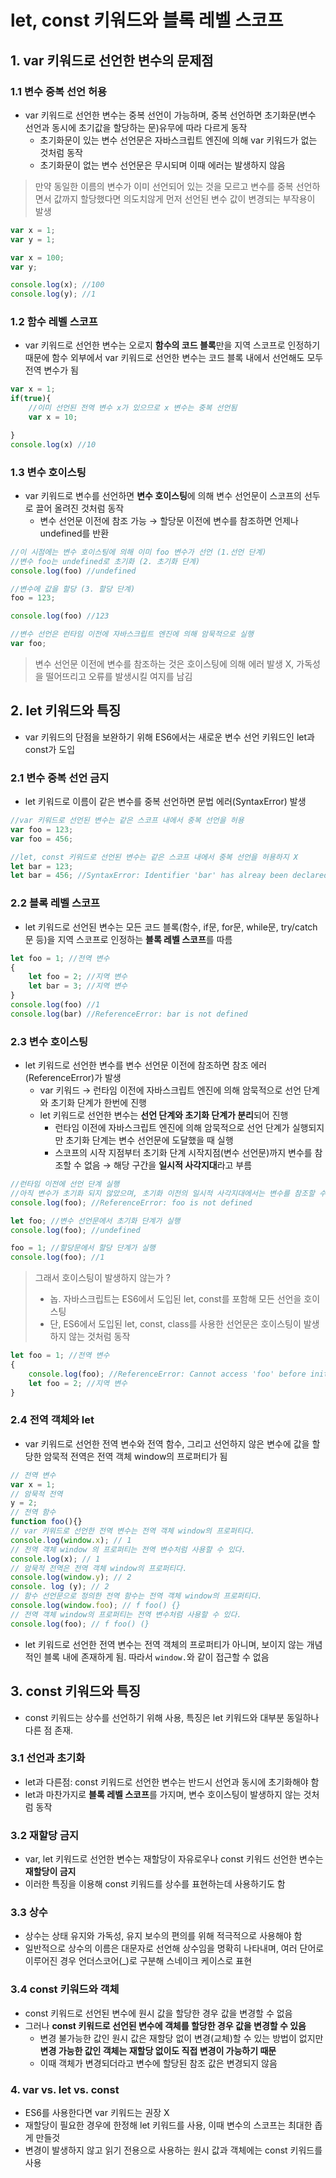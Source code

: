 # let, const 키워드와 블록 레벨 스코프

## 1. var 키워드로 선언한 변수의 문제점
### 1.1 변수 중복 선언 허용
- var 키워드로 선언한 변수는 중복 선언이 가능하며, 중복 선언하면 초기화문(변수 선언과 동시에 초기값을 할당하는 문)유무에 따라 다르게 동작
    - 초기화문이 있는 변수 선언문은 자바스크립트 엔진에 의해 var 키워드가 없는 것처럼 동작
    - 초기화문이 없는 변수 선언문은 무시되며 이때 에러는 발생하지 않음
> 만약 동일한 이름의 변수가 이미 선언되어 있는 것을 모르고 변수를 중복 선언하면서 값까지 할당했다면 의도치않게 먼저 선언된 변수 값이 변경되는 부작용이 발생 

```Javascript
var x = 1;
var y = 1;

var x = 100;
var y;

console.log(x); //100
console.log(y); //1
```

### 1.2 함수 레벨 스코프
- var 키워드로 선언한 변수는 오로지 **함수의 코드 블록**만을 지역 스코프로 인정하기 때문에 함수 외부에서 var 키워드로 선언한 변수는 코드 블록 내에서 선언해도 모두 전역 변수가 됨
```Javascript
var x = 1;
if(true){
    //이미 선언된 전역 변수 x가 있으므로 x 변수는 중복 선언됨 
    var x = 10;

}
console.log(x) //10
```

### 1.3 변수 호이스팅
- var 키워드로 변수를 선언하면 **변수 호이스팅**에 의해 변수 선언문이 스코프의 선두로 끌어 올려진 것처럼 동작
    - 변수 선언문 이전에 참조 가능 → 할당문 이전에 변수를 참조하면 언제나 undefined를 반환 
```Javascript
//이 시점에는 변수 호이스팅에 의해 이미 foo 변수가 선언 (1.선언 단계)
//변수 foo는 undefined로 초기화 (2. 초기화 단계)
console.log(foo) //undefined

//변수에 값을 할당 (3. 할당 단계)
foo = 123; 

console.log(foo) //123

//변수 선언은 런타임 이전에 자바스크립트 엔진에 의해 암묵적으로 실행 
var foo;
```
> 변수 선언문 이전에 변수를 참조하는 것은 호이스팅에 의해 에러 발생 X, 가독성을 떨어뜨리고 오류를 발생시킬 여지를 남김 

## 2. let 키워드와 특징 
- var 키워드의 단점을 보완하기 위해 ES6에서는 새로운 변수 선언 키워드인 let과 const가 도입

### 2.1 변수 중복 선언 금지
- let 키워드로 이름이 같은 변수를 중복 선언하면 문법 에러(SyntaxError) 발생
```Javascript
//var 키워드로 선언된 변수는 같은 스코프 내에서 중복 선언을 허용
var foo = 123;
var foo = 456;

//let, const 키워드로 선언된 변수는 같은 스코프 내에서 중복 선언을 허용하지 X 
let bar = 123;
let bar = 456; //SyntaxError: Identifier 'bar' has alreay been declared
```

### 2.2 블록 레벨 스코프
- let 키워드로 선언된 변수는 모든 코드 블록(함수, if문, for문, while문, try/catch문 등)을 지역 스코프로 인정하는 **블록 레벨 스코프**를 따름 

```Javascript
let foo = 1; //전역 변수
{
    let foo = 2; //지역 변수
    let bar = 3; //지역 변수 
}
console.log(foo) //1
console.log(bar) //ReferenceError: bar is not defined
```

### 2.3 변수 호이스팅
- let 키워드로 선언한 변수를 변수 선언문 이전에 참조하면 참조 에러(ReferenceError)가 발생
    - var 키워드 → 런타임 이전에 자바스크립트 엔진에 의해 암묵적으로 선언 단계와 초기화 단계가 한번에 진행
    - let 키워드로 선언한 변수는 **선언 단계와 초기화 단계가 분리**되어 진행
        - 런타임 이전에 자바스크립트 엔진에 의해 암묵적으로 선언 단계가 실행되지만 초기화 단계는 변수 선언문에 도달했을 때 실행 
        - 스코프의 시작 지점부터 초기화 단계 시작지점(변수 선언문)까지 변수를 참조할 수 없음 → 해당 구간을 **일시적 사각지대**라고 부름 

```Javascript
//런타임 이전에 선언 단계 실행 
//아직 변수가 초기화 되지 않았으며, 초기화 이전의 일시적 사각지대에서는 변수를 참조할 수 없음 
console.log(foo); //ReferenceError: foo is not defined

let foo; //변수 선언문에서 초기화 단계가 실행
console.log(foo); //undefined

foo = 1; //할당문에서 할당 단계가 실행 
console.log(foo); //1
```

> 그래서 호이스팅이 발생하지 않는가 ? 
> - 놉. 자바스크립트는 ES6에서 도입된 let, const를 포함해 모든 선언을 호이스팅 
> - 단, ES6에서 도입된 let, const, class를 사용한 선언문은 호이스팅이 발생하지 않는 것처럼 동작 

```Javascript
let foo = 1; //전역 변수 
{
    console.log(foo); //ReferenceError: Cannot access 'foo' before initialization
    let foo = 2; //지역 변수 
}
```

### 2.4 전역 객체와 let
- var 키워드로 선언한 전역 변수와 전역 함수, 그리고 선언하지 않은 변수에 값을 할당한 암묵적 전역은 전역 객체 window의 프로퍼티가 됨 
```Javascript
// 전역 변수
var x = 1;
// 암묵적 전역
y = 2;
// 전역 함수
function foo(){}
// var 키워드로 선언한 전역 변수는 전역 객체 window의 프로퍼티다.
console.log(window.x); // 1
// 전역 객체 window 의 프로퍼티는 전역 변수처럼 사용할 수 있다.
console.log(x); // 1
// 암묵적 전역은 전역 객체 window의 프로퍼티다.
console.log(window.y); // 2
console. log (y); // 2
// 함수 선언문으로 정의한 전역 함수는 전역 객체 window의 프로퍼티다.
console.log(window.foo); // f foo() {}
// 전역 객체 window의 프로퍼티는 전역 변수처럼 사용할 수 있다.
console.log(foo); // f foo() (}
```
- let 키워드로 선언한 전역 변수는 전역 객체의 프로퍼티가 아니며, 보이지 않는 개념적인 블록 내에 존재하게 됨. 따라서 `window.`와 같이 접근할 수 없음 


## 3. const 키워드와 특징
- const 키워드는 상수를 선언하기 위해 사용, 특징은 let 키워드와 대부분 동일하나 다른 점 존재.

### 3.1 선언과 초기화
- let과 다른점: const 키워드로 선언한 변수는 반드시 선언과 동시에 초기화해야 함 
- let과 마찬가지로 **블록 레벨 스코프**를 가지며, 변수 호이스팅이 발생하지 않는 것처럼 동작 

### 3.2 재할당 금지
- var, let 키워드로 선언한 변수는 재할당이 자유로우나 const 키워드 선언한 변수는 **재할당이 금지**
- 이러한 특징을 이용해 const 키워드를 상수를 표현하는데 사용하기도 함

### 3.3 상수
- 상수는 상태 유지와 가독성, 유지 보수의 편의를 위해 적극적으로 사용해야 함
- 일반적으로 상수의 이름은 대문자로 선언해 상수임을 명확히 나타내며, 여러 단어로 이루어진 경우 언더스코어(_)로 구분해 스네이크 케이스로 표현 

### 3.4 const 키워드와 객체 
- const 키워드로 선언된 변수에 원시 값을 할당한 경우 값을 변경할 수 없음
- 그러나 **const 키워드로 선언된 변수에 객체를 할당한 경우 값을 변경할 수 있음**
    - 변경 불가능한 값인 원시 값은 재할당 없이 변경(교체)할 수 있는 방법이 없지만 **변경 가능한 값인 객체는 재할당 없이도 직접 변경이 가능하기 때문**
    - 이때 객체가 변경되더라고 변수에 할당된 참조 값은 변경되지 않음 

### 4. var vs. let vs. const
- ES6를 사용한다면 var 키워드는 권장 X
- 재할당이 필요한 경우에 한정해 let 키워드를 사용, 이때 변수의 스코프는 최대한 좁게 만들것
- 변경이 발생하지 않고 읽기 전용으로 사용하는 원시 값과 객체에는 const 키워드를 사용 